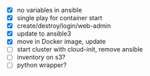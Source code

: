 
- [x] no variables in ansible
- [x] single play for container start
- [x] create/destroy/login/web-admin
- [x] update to ansible3
- [x] move in Docker image, update
- [ ] start cluster with cloud-init, remove ansible
- [ ] inventory on s3?
- [ ] python wrapper?